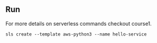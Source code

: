 ## Run

For more details on serverless commands checkout course1.
```
sls create --template aws-python3 --name hello-service
```